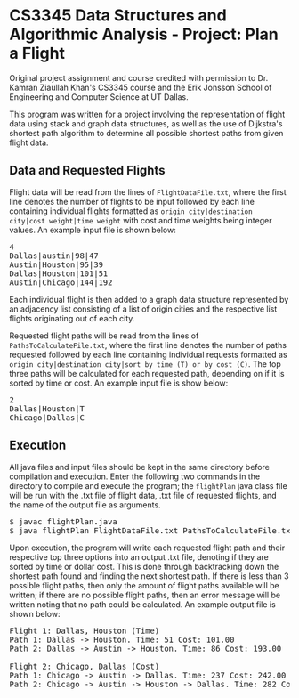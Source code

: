 # CS3345 Data Structures and Algorithmic Analysis - Project: Plan a Flight

Original project assignment and course credited with permission to Dr. Kamran Ziaullah Khan's CS3345 course and the Erik Jonsson School of Engineering and Computer Science at UT Dallas.

This program was written for a project involving the representation of flight data using stack and graph data structures, as well as the use of Dijkstra's shortest path algorithm to determine all possible shortest paths from given flight data. 

## Data and Requested Flights

Flight data will be read from the lines of `FlightDataFile.txt`, where the first line denotes the number of flights to be input followed by each line containing individual flights formatted as `origin city|destination city|cost weight|time weight` with cost and time weights being integer values. An example input file is shown below:

<pre>
4
Dallas|austin|98|47
Austin|Houston|95|39
Dallas|Houston|101|51
Austin|Chicago|144|192
</pre>

Each individual flight is then added to a graph data structure represented by an adjacency list consisting of a list of origin cities and the respective list flights originating out of each city.

Requested flight paths will be read from the lines of `PathsToCalculateFile.txt`, where the first line denotes the number of paths requested followed by each line containing individual requests formatted as `origin city|destination city|sort by time (T) or by cost (C)`. The top three paths will be calculated for each requested path, depending on if it is sorted by time or cost. An example input file is show below:

<pre>
2
Dallas|Houston|T
Chicago|Dallas|C
</pre>

## Execution

All java files and input files should be kept in the same directory before compilation and execution. Enter the following two commands in the directory to compile and execute the program; the `flightPlan` java class file will be run with the .txt file of flight data, .txt file of requested flights, and the name of the output file as arguments.

<pre>
$ javac flightPlan.java
$ java flightPlan FlightDataFile.txt PathsToCalculateFile.txt OutputFile.txt
</pre>

Upon execution, the program will write each requested flight path and their respective top three options into an output .txt file, denoting if they are sorted by time or dollar cost. This is done through backtracking down the shortest path found and finding the next shortest path. If there is less than 3 possible flight paths, then only the amount of flight paths available will be written; if there are no possible flight paths, then an error message will be written noting that no path could be calculated. An example output file is shown below:
<pre>
Flight 1: Dallas, Houston (Time)
Path 1: Dallas -> Houston. Time: 51 Cost: 101.00
Path 2: Dallas -> Austin -> Houston. Time: 86 Cost: 193.00

Flight 2: Chicago, Dallas (Cost)
Path 1: Chicago -> Austin -> Dallas. Time: 237 Cost: 242.00
Path 2: Chicago -> Austin -> Houston -> Dallas. Time: 282 Cost: 340.00
</pre>
